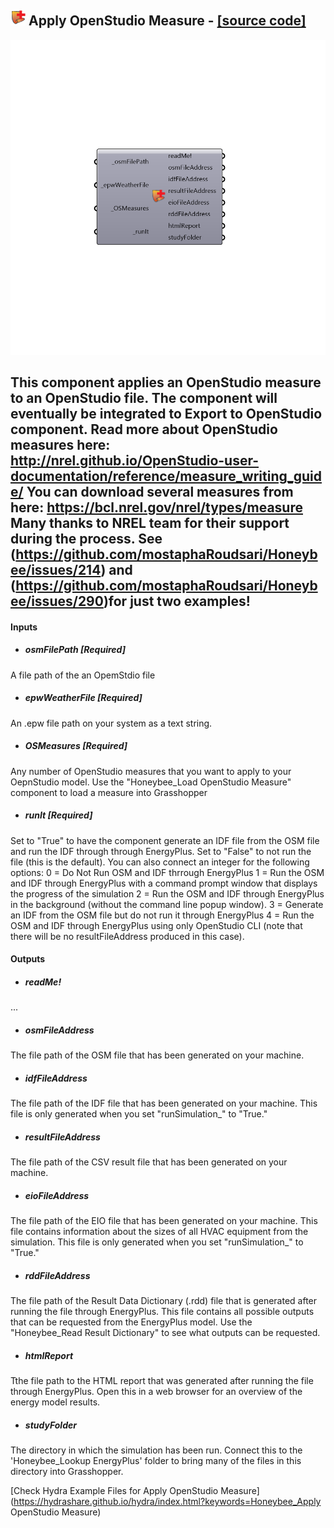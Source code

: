 ## ![](../../images/icons/Apply_OpenStudio_Measure.png) Apply OpenStudio Measure - [[source code]](https://github.com/mostaphaRoudsari/honeybee/tree/master/src/Honeybee_Apply%20OpenStudio%20Measure.py)

![](../../images/components/Apply_OpenStudio_Measure.png)

This component applies an OpenStudio measure to an OpenStudio file. The component will eventually be integrated to Export to OpenStudio component.
 Read more about OpenStudio measures here: http://nrel.github.io/OpenStudio-user-documentation/reference/measure_writing_guide/
 You can download several measures from here: https://bcl.nrel.gov/nrel/types/measure
 Many thanks to NREL team for their support during the process. See (https://github.com/mostaphaRoudsari/Honeybee/issues/214) and (https://github.com/mostaphaRoudsari/Honeybee/issues/290)for just two examples!
 -
 

#### Inputs
* ##### osmFilePath [Required]
A file path of the an OpemStdio file
* ##### epwWeatherFile [Required]
An .epw file path on your system as a text string.
* ##### OSMeasures [Required]
Any number of OpenStudio measures that you want to apply to your OepnStudio model. Use the "Honeybee_Load OpenStudio Measure" component to load a measure into Grasshopper
* ##### runIt [Required]
Set to "True" to have the component generate an IDF file from the OSM file and run the IDF through through EnergyPlus.  Set to "False" to not run the file (this is the default).  You can also connect an integer for the following options:
 0 = Do Not Run OSM and IDF thrrough EnergyPlus
 1 = Run the OSM and IDF through EnergyPlus with a command prompt window that displays the progress of the simulation
 2 = Run the OSM and IDF through EnergyPlus in the background (without the command line popup window).
 3 = Generate an IDF from the OSM file but do not run it through EnergyPlus
 4 = Run the OSM and IDF through EnergyPlus using only OpenStudio CLI (note that there will be no resultFileAddress produced in this case).

#### Outputs
* ##### readMe!
...
* ##### osmFileAddress
The file path of the OSM file that has been generated on your machine.
* ##### idfFileAddress
The file path of the IDF file that has been generated on your machine. This file is only generated when you set "runSimulation_" to "True."
* ##### resultFileAddress
The file path of the CSV result file that has been generated on your machine.
* ##### eioFileAddress
The file path of the EIO file that has been generated on your machine.  This file contains information about the sizes of all HVAC equipment from the simulation.  This file is only generated when you set "runSimulation_" to "True."
* ##### rddFileAddress
The file path of the Result Data Dictionary (.rdd) file that is generated after running the file through EnergyPlus.  This file contains all possible outputs that can be requested from the EnergyPlus model.  Use the "Honeybee_Read Result Dictionary" to see what outputs can be requested.
* ##### htmlReport
Tthe file path to the HTML report that was generated after running the file through EnergyPlus.  Open this in a web browser for an overview of the energy model results.
* ##### studyFolder
The directory in which the simulation has been run.  Connect this to the 'Honeybee_Lookup EnergyPlus' folder to bring many of the files in this directory into Grasshopper.


[Check Hydra Example Files for Apply OpenStudio Measure](https://hydrashare.github.io/hydra/index.html?keywords=Honeybee_Apply OpenStudio Measure)